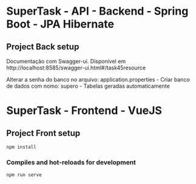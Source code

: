 # SuperTask - API - Backend - Spring Boot - JPA Hibernate

## Project Back setup

Documentação com Swagger-ui. Disponível em http://localhost:8585/swagger-ui.html#/task45resource

Alterar a senha do banco no arquivo: application.properties - Criar banco de dados com nomo: supero - Tabelas geradas automaticamente
 
# SuperTask - Frontend - VueJS


## Project Front setup
```
npm install
```

### Compiles and hot-reloads for development
```
npm run serve
```
